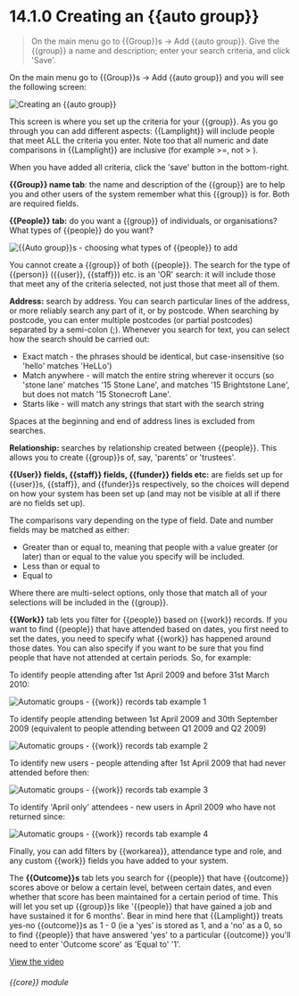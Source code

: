 # 14.1.0    Creating an {{auto group}}

> On the main menu go to {{Group}}s -> Add {{auto group}}. Give the {{group}} a name and description; enter your search criteria, and click 'Save'. 

On the main menu go to {{Group}}s -> Add {{auto group}} and you will see the following screen:

![Creating an {{auto group}}]({{imgpath}}103a.png)

This screen is where you set up the criteria for your {{group}}. As you go through you can add different aspects: {{Lamplight}} will include people that meet ALL the criteria you enter. Note too that all numeric and date comparisons in {{Lamplight}} are inclusive (for example >=, not > ).

When you have added all criteria, click the 'save' button in the bottom-right.

**{{Group}} name tab**: the name and description of the {{group}} are to help you and other users of the system remember what this {{group}} is for. Both are required fields.

**{{People}} tab:** do you want a {{group}} of individuals, or organisations? What types of {{people}} do you want?

![{{Auto group}}s - choosing what types of {{people}} to add]({{imgpath}}103b.png)

You cannot create a {{group}} of both {{people}}. The search for the type of {{person}} ({{user}}, {{staff}}) etc. is an 'OR' search: it will include those that meet any of the criteria selected, not just those that meet all of them.

**Address:** search by address. You can search particular lines of the address, or more reliably search any part of it, or by postcode. When searching by postcode, you can enter multiple postcodes (or partial postcodes) separated by a semi-colon (;). Whenever you search for text, you can select how the search should be carried out: 

  * Exact match - the phrases should be identical, but case-insensitive (so 'hello' matches 'HeLLo')
  * Match anywhere - will match the entire string wherever it occurs (so 'stone lane' matches '15 Stone Lane', and matches '15 Brightstone Lane', but does not match '15 Stonecroft Lane'.
  * Starts like - will match any strings that start with the search string

Spaces at the beginning and end of address lines is excluded from searches.

**Relationship:** searches by relationship created between {{people}}. This allows you to create {{group}}s of, say, 'parents' or 'trustees'. 

**{{User}} fields, {{staff}} fields, {{funder}} fields etc:** are fields set up for {{user}}s, {{staff}}, and {{funder}}s respectively, so the choices will depend on how your system has been set up (and may not be visible at all if there are no fields set up).

The comparisons vary depending on the type of field. Date and number fields may be matched as either: 

  * Greater than or equal to, meaning that people with a value greater (or later) than or equal to the value you specify will be included.
  * Less than or equal to
  * Equal to

Where there are multi-select options, only those that match all of your selections will be included in the {{group}}.

**{{Work}}** tab lets you filter for {{people}} based on {{work}} records. If you want to find {{people}} that have attended based on dates, you first need to set the dates, you need to specify what {{work}} has happened around those dates. You can also specify if you want to be sure that you find people that have not attended at certain periods. So, for example:

To identify people attending after 1st April 2009 and before 31st March 2010:

![Automatic groups - {{work}} records tab example 1]({{imgpath}}103c.png)

To identify people attending between 1st April 2009 and 30th September 2009 (equivalent to people attending between Q1 2009 and Q2 2009)

![Automatic groups - {{work}} records tab example 2]({{imgpath}}103d.png)

To identify new users - people attending after 1st April 2009 that had never attended before then:

![Automatic groups - {{work}} records tab example 3]({{imgpath}}103e.png)

To identify 'April only' attendees - new users in April 2009 who have not returned since:

![Automatic groups - {{work}} records tab example 4]({{imgpath}}103f.png)

Finally, you can add filters by {{workarea}}, attendance type and role, and any custom {{work}} fields you have added to your system.

The **{{Outcome}}s** tab lets you search for {{people}} that have {{outcome}} scores above or below a certain level, between certain dates, and even whether that score has been maintained for a certain period of time. This will let you set up {{group}}s like '{{people}} that have gained a job and have sustained it for 6 months'. Bear in mind here that {{Lamplight}} treats yes-no {{outcome}}s as 1 - 0 (ie a 'yes' is stored as 1, and a 'no' as a 0, so to find {{people}} that have answered 'yes' to a particular {{outcome}} you'll need to enter 'Outcome score' as 'Equal to' '1'. 

[View the video](/help/video/id/18)
###### {{core}} module

